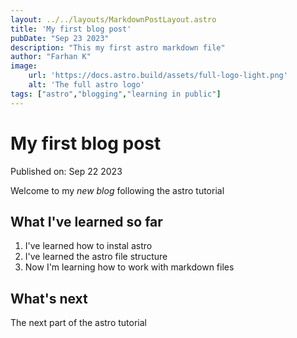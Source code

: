 ```yaml
---
layout: ../../layouts/MarkdownPostLayout.astro
title: 'My first blog post'
pubDate: "Sep 23 2023"
description: "This my first astro markdown file"
author: "Farhan K"
image:
    url: 'https://docs.astro.build/assets/full-logo-light.png'
    alt: 'The full astro logo'
tags: ["astro","blogging","learning in public"]
---
```

# My first blog post

Published on: Sep 22 2023

Welcome to my _new blog_ following the astro tutorial

## What I've learned so far
1. I've learned how to instal astro
2. I've learned the astro file structure
3. Now I'm learning how to work with markdown files

## What's next
The next part of the astro tutorial